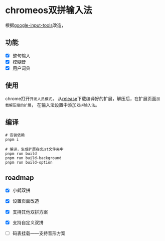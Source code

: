 # chromeos双拼输入法

根据[google-input-tools](https://github.com/google/google-input-tools/tree/master/chrome/os/ime)改造，

## 功能
- [x] 整句输入
- [x] 模糊音
- [x] 用户词典

## 使用
chrome打开`开发人员模式`，
从[release](https://github.com/zzl221000/shuangpin-chromeos/releases)下载编译好的扩展，解压后，在扩展页面`加载解压缩的扩展`，
在输入法设置中添加`双拼输入法`。
## 编译
```shell
# 安装依赖
pnpm i

# 编译，生成扩展在dist文件夹中
pnpm run build
pnpm run build-background
pnpm run build-option
```
## roadmap
- [x] 小鹤双拼
- [x] 设置页面改造
- [x] 支持其他双拼方案
- [x] 支持自定义双拼
- [ ] 码表挂载——支持音形方案


